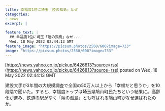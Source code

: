 ```yaml
---
title: 幸福度1位に埼玉「陸の孤島」なぜ
categories:
- news
excerpt: |
  
feature_text: |
  ## 幸福度1位に埼玉「陸の孤島」なぜ...
  Wed, 18 May 2022 02:44:13 GMT
feature_image: "https://picsum.photos/2560/600?image=733"
image: "https://picsum.photos/2560/600?image=733"
---
```


[https://news.yahoo.co.jp/pickup/6426813?source=rss](https://news.yahoo.co.jp/pickup/6426813?source=rss)
posted on Wed, 18 May 2022 02:44:13 GMT

<!--more-->

建設大手が3年間の大規模調査で全国の50万人以上から「幸福だと思うか」を10段階で聞いた。すると、幸福度トップは埼玉県鳩山町民たちという結果に。高齢化が進み、鉄道の駅がなく「陸の孤島」とも呼ばれる鳩山町がなぜ選ばれたのか。
